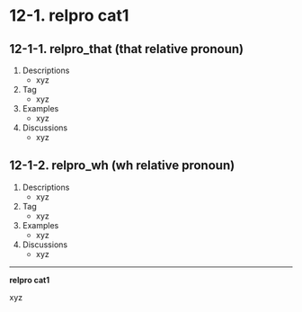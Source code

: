 # 12-1\. relpro cat1

## 12-1-1\. relpro_that (that relative pronoun)

1. Descriptions
    - xyz
2. Tag
    - xyz
3. Examples
    - xyz
4. Discussions
    - xyz

## 12-1-2\. relpro_wh (wh relative pronoun)

1. Descriptions
    - xyz
2. Tag
    - xyz
3. Examples
    - xyz
4. Discussions
    - xyz

---

**relpro cat1**

xyz
